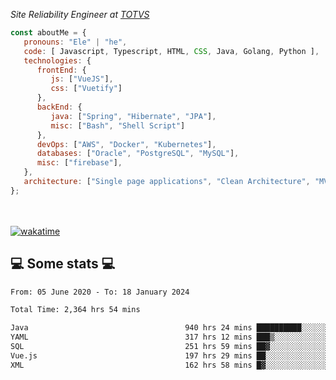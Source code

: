 <p><em>Site Reliability Engineer at <a href="https://www.totvs.com/">TOTVS</a></br>
</em></p>


```javascript
const aboutMe = {
   pronouns: "Ele" | "he",
   code: [ Javascript, Typescript, HTML, CSS, Java, Golang, Python ],
   technologies: {
      frontEnd: {
         js: ["VueJS"],
         css: ["Vuetify"]
      },
      backEnd: {
         java: ["Spring", "Hibernate", "JPA"],
         misc: ["Bash", "Shell Script"]
      },
      devOps: ["AWS", "Docker", "Kubernetes"],
      databases: ["Oracle", "PostgreSQL", "MySQL"],
      misc: ["firebase"],
   },
   architecture: ["Single page applications", "Clean Architecture", "MVC", "Microservices"],
};
```
</br></br>
[![wakatime](https://wakatime.com/badge/user/a3a8ed06-d304-4d6b-bc86-4adc418cdea7.svg)](https://wakatime.com/@a3a8ed06-d304-4d6b-bc86-4adc418cdea7)
<h2>💻 Some stats 💻</h2>

<!--START_SECTION:waka-->

```txt
From: 05 June 2020 - To: 18 January 2024

Total Time: 2,364 hrs 54 mins

Java                                   940 hrs 24 mins ██████████░░░░░░░░░░░░░░░   39.77 %
YAML                                   317 hrs 12 mins ███▒░░░░░░░░░░░░░░░░░░░░░   13.41 %
SQL                                    251 hrs 59 mins ██▓░░░░░░░░░░░░░░░░░░░░░░   10.66 %
Vue.js                                 197 hrs 29 mins ██░░░░░░░░░░░░░░░░░░░░░░░   08.35 %
XML                                    162 hrs 58 mins █▓░░░░░░░░░░░░░░░░░░░░░░░   06.89 %
```

<!--END_SECTION:waka-->
